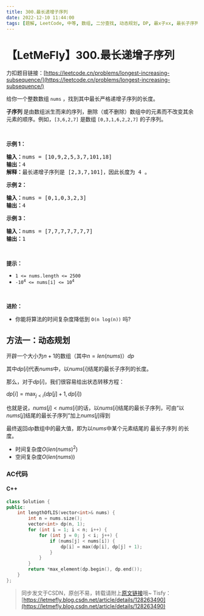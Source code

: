 ```yaml
---
title: 300.最长递增子序列
date: 2022-12-10 11:44:00
tags: [题解, LeetCode, 中等, 数组, 二分查找, 动态规划, DP, 最x子xx, 最长子序列]
---
```


# 【LetMeFly】300.最长递增子序列

力扣题目链接：[https://leetcode.cn/problems/longest-increasing-subsequence/](https://leetcode.cn/problems/longest-increasing-subsequence/)

<p>给你一个整数数组 <code>nums</code> ，找到其中最长严格递增子序列的长度。</p>

<p><strong>子序列&nbsp;</strong>是由数组派生而来的序列，删除（或不删除）数组中的元素而不改变其余元素的顺序。例如，<code>[3,6,2,7]</code> 是数组 <code>[0,3,1,6,2,2,7]</code> 的子序列。</p>
&nbsp;

<p><strong>示例 1：</strong></p>

<pre>
<strong>输入：</strong>nums = [10,9,2,5,3,7,101,18]
<strong>输出：</strong>4
<strong>解释：</strong>最长递增子序列是 [2,3,7,101]，因此长度为 4 。
</pre>

<p><strong>示例 2：</strong></p>

<pre>
<strong>输入：</strong>nums = [0,1,0,3,2,3]
<strong>输出：</strong>4
</pre>

<p><strong>示例 3：</strong></p>

<pre>
<strong>输入：</strong>nums = [7,7,7,7,7,7,7]
<strong>输出：</strong>1
</pre>

<p>&nbsp;</p>

<p><strong>提示：</strong></p>

<ul>
	<li><code>1 &lt;= nums.length &lt;= 2500</code></li>
	<li><code>-10<sup>4</sup> &lt;= nums[i] &lt;= 10<sup>4</sup></code></li>
</ul>

<p>&nbsp;</p>

<p><b>进阶：</b></p>

<ul>
	<li>你能将算法的时间复杂度降低到&nbsp;<code>O(n log(n))</code> 吗?</li>
</ul>


    
## 方法一：动态规划

开辟一个大小为$n+1$的数组（其中$n=len(nums)$）$dp$

其中$dp[i]$代表$nums$中，以$nums[i]$结尾的最长子序列的长度。

那么，对于$dp[i]$，我们很容易给出状态转移方程：

$dp[i] = \max_{j<i}(dp[j] + 1, dp[i])$

也就是说，$nums[j]<nums[i]$的话，以$nums[i]$结尾的最长子序列，可由“以$nums[j]$结尾的最长子序列”加上$nums[j]$得到

最终返回$dp$数组中的最大值，即为以$nums$中某个元素结尾的 最长子序列 的长度。

+ 时间复杂度$O(len(nums)^2)$
+ 空间复杂度$O(len(nums))$

### AC代码

#### C++

```cpp
class Solution {
public:
    int lengthOfLIS(vector<int>& nums) {
        int n = nums.size();
        vector<int> dp(n, 1);
        for (int i = 1; i < n; i++) {
            for (int j = 0; j < i; j++) {
                if (nums[j] < nums[i]) {
                    dp[i] = max(dp[i], dp[j] + 1);
                }
            }
        }
        return *max_element(dp.begin(), dp.end());
    }
};
```

> 同步发文于CSDN，原创不易，转载请附上[原文链接](https://blog.letmefly.xyz/2022/12/10/LeetCode%200300.%E6%9C%80%E9%95%BF%E9%80%92%E5%A2%9E%E5%AD%90%E5%BA%8F%E5%88%97/)哦~
> Tisfy：[https://letmefly.blog.csdn.net/article/details/128263490](https://letmefly.blog.csdn.net/article/details/128263490)
